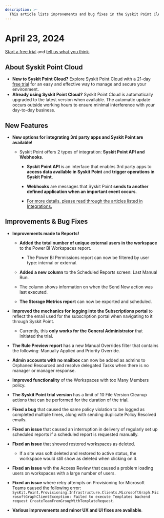 ```yaml
---
description: >-
  This article lists improvements and bug fixes in the Syskit Point Cloud version 2024.2.47.12
---
```


# April 23, 2024

[Start a free trial](https://www.syskit.com/products/point/free-trial/) and [tell us what you think](https://www.syskit.com/company/contact-us/).


## About Syskit Point Cloud

* **New to Syskit Point Cloud?** Explore Syskit Point Cloud with a 21-day [free trial](https://www.syskit.com/products/point/free-trial/) for an easy and effective way to manage and secure your environment.
* **Already using Syskit Point Cloud?** Syskit Point Cloud is automatically upgraded to the latest version when available. The automatic update occurs outside working hours to ensure minimal interference with your day-to-day business.

## New Features

* **New options for integrating 3rd party apps and Syskit Point are available!**
  
  * Syskit Point offers 2 types of integration: **Syskit Point API and Webhooks**.
    
    * **Syskit Point API** is an interface that enables 3rd party apps to **access data available in Syskit Point** and **trigger operations in Syskit Point**.

    * **Webhooks** are messages that Syskit Point **sends to another defined application when an important event occurs**.

    * [For more details, please read through the articles listed in Integrations.](../../integrations/README.md)


## Improvements & Bug Fixes

* **Improvements made to Reports!**
  
  * **Added the total number of unique external users in the workspace** to the Power BI Workspaces report.

    * The Power BI Permissions report can now be filtered by user type: internal or external.
    
  * **Added a new column** to the Scheduled Reports screen: Last Manual Run. 

  * The column shows information on when the Send Now action was last executed.
  
  * **The Storage Metrics report** can now be exported and scheduled.

* **Improved the mechanics for logging into the Subscriptions portal** to reflect the email used for the subscription portal when navigating to it through Syskit Point.
  * Currently, this **only works for the General Administrator** that initiated the trial. 

* **The Rule Preview report** has a new Manual Overrides filter that contains the following: Manually Applied and Priority Override.

* **Admin accounts with no mailbox** can now be added as admins to Orphaned Resourced and resolve delegated Tasks when there is no manager or manager response.

* **Improved functionality** of the Workspaces with too Many Members policy.

* **The Syskit Point trial version** has a limit of 10 File Version Cleanup actions that can be performed for the duration of the trial. 

* **Fixed a bug** that caused the same policy violation to be logged as completed multiple times, along with sending duplicate Policy Resolved emails. 

* **Fixed an issue** that caused an interruption in delivery of regularly set up scheduled reports if a scheduled report is requested manually.

* **Fixed an issue** that showed restored workspaces as deleted.

  * If a site was soft deleted and restored to active status, the workspace would still show as deleted when clicking on it. 

* **Fixed an issue** with the Access Review that caused a problem loading users on workspaces with a large number of users.
 
* **Fixed an issue** where retry attempts on Provisioning for Microsoft Teams caused the following error: 
`SysKit.Point.Provisioning.Infrastructure.Clients.MicrosoftGraph.MicrosoftGraphClientException: Failed to execute Templates backend request CreateTeamFromGroupWithTemplateRequest.`

* **Various improvements and minor UX and UI fixes are available**.